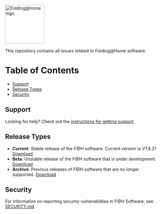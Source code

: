 <p>
  <a href="https://foldingathome.org/">
    <img
      width="128"
      alt="Folding@home logo"
      src="https://foldingathome.org/logo.png"
    />
  </a>
</p>

This repository contains all issues related to Folding@Home software.

# Table of Contents

* [Support](#support)
* [Release Types](#release-types)
* [Security](#security)


## Support

Looking for help? Check out the
[instructions for getting support](.github/ISSUE_TEMPLATE/SUPPORT.md).

## Release Types

* **Current**: Stable release of the F@H software. Current version is V7.6.21
[Download](https://foldingathome.org/alternative-downloads/)
* **Beta**: Unstable release of the F@H software that is under development.
[Download](https://foldingathome.org/beta/)
* **Archive**: Previous releases of F@H software that are no longer supported.
[Download](https://download.foldingathome.org/releases/)

## Security

For information on reporting security vulnerabilities in F@H Software, see
[SECURITY.md](./SECURITY.md).

